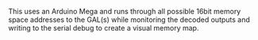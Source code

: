 This uses an Arduino Mega and runs through all possible 16bit memory space addresses to the GAL(s) while monitoring the decoded outputs and writing to the serial debug to create a visual memory map.
